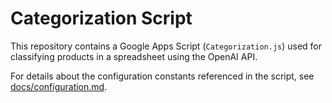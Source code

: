 # Categorization Script

This repository contains a Google Apps Script (`Categorization.js`) used for classifying products in a spreadsheet using the OpenAI API.

For details about the configuration constants referenced in the script, see [docs/configuration.md](docs/configuration.md).

